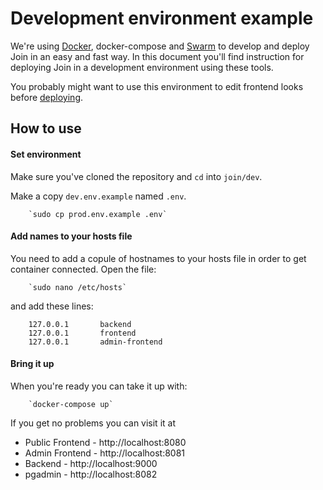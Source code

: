 # Development environment example

We're using [Docker](docker.com), docker-compose and [Swarm](https://docs.docker.com/engine/swarm/) to develop and deploy Join in an easy and fast way.
In this document you'll find instruction for deploying Join in a development environment using these tools.

You probably might want to use this environment to edit frontend looks before [deploying](github.com/lascuolaopensource/join/prod/README.md).

## How to use

#### Set environment

Make sure you've cloned the repository and `cd` into `join/dev`.

Make a copy `dev.env.example` named `.env`.

        `sudo cp prod.env.example .env`

#### Add names to your hosts file

You need to add a copule of hostnames to your hosts file in order to get container connected.
Open the file:

        `sudo nano /etc/hosts`

and add these lines:

        127.0.0.1       backend
        127.0.0.1       frontend
        127.0.0.1       admin-frontend

#### Bring it up

When you're ready you can take it up with:

        `docker-compose up`

If you get no problems you can visit it at

- Public Frontend - http://localhost:8080
- Admin Frontend - http://localhost:8081
- Backend - http://localhost:9000
- pgadmin - http://localhost:8082


